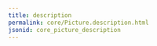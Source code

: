 ```yaml
---
title: description
permalink: core/Picture.description.html
jsonid: core_picture_description
---
```

